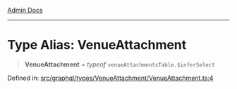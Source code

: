 [Admin Docs](/)

***

# Type Alias: VenueAttachment

> **VenueAttachment** = *typeof* `venueAttachmentsTable.$inferSelect`

Defined in: [src/graphql/types/VenueAttachment/VenueAttachment.ts:4](https://github.com/Sourya07/talawa-api/blob/ead7a48e0174153214ee7311f8b242ee1c1a12ca/src/graphql/types/VenueAttachment/VenueAttachment.ts#L4)
